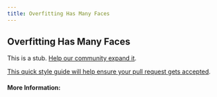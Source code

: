 ```yaml
---
title: Overfitting Has Many Faces
---
```


## Overfitting Has Many Faces

This is a stub. [Help our community expand it](https://github.com/freecodecamp/guides/tree/master/src/pages/articles/machine-learning/principles/overfitting-has-many-faces/index.md).

[This quick style guide will help ensure your pull request gets accepted](https://github.com/freeCodeCamp/guides/blob/master/README.md).

<!-- The article goes here, in GitHub-flavored Markdown. Feel free to add YouTube videos, images, and CodePen/JSBin embeds  -->

#### More Information:
<!-- Please add any articles you think might be helpful to read before writing the article -->


